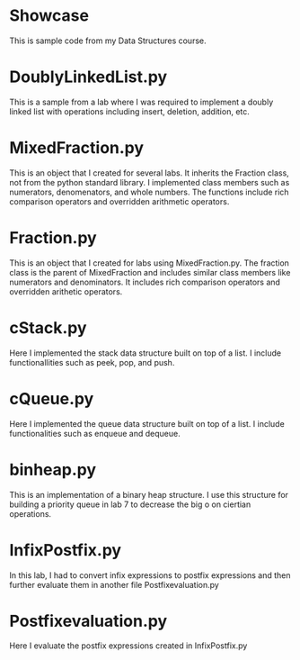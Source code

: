 # Showcase
This is sample code from my Data Structures course.

# DoublyLinkedList.py
This is a sample from a lab where I was required to implement a doubly linked list with operations including insert, deletion, addition, etc.

# MixedFraction.py
This is an object that I created for several labs. It inherits the Fraction class, not from the python standard library. I implemented class members such as numerators, denomenators, and whole numbers. The functions include rich comparison operators and overridden arithmetic operators.

# Fraction.py
This is an object that I created for labs using MixedFraction.py. The fraction class is the parent of MixedFraction and includes similar class members like numerators and denominators. It includes rich comparison operators and overridden arithetic operators.

# cStack.py

Here I implemented the stack data structure built on top of a list. I include functionallities such as peek, pop, and push.

# cQueue.py

Here I implemented the queue data structure built on top of a list. I include functionalities such as enqueue and dequeue.

# binheap.py

This is an implementation of a binary heap structure. I use this structure for building a priority queue in lab 7 to decrease the big o on ciertian operations. 

# InfixPostfix.py

In this lab, I had to convert infix expressions to postfix expressions and then further evaluate them in another file Postfixevaluation.py

# Postfixevaluation.py

Here I evaluate the postfix expressions created in InfixPostfix.py






